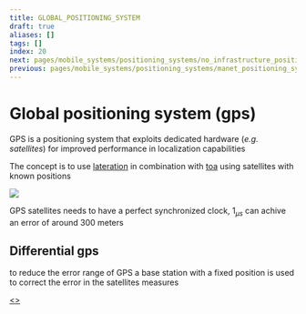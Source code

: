 ```yaml
---
title: GLOBAL_POSITIONING_SYSTEM
draft: true
aliases: []
tags: []
index: 20
next: pages/mobile_systems/positioning_systems/no_infrastructure_positioning_systems.md
previous: pages/mobile_systems/positioning_systems/manet_positioning_systems.md
---
```


# Global positioning system (gps)

GPS is a positioning system that exploits dedicated hardware (*e.g. satellites*) for improved performance in localization capabilities

The concept is to use [lateration](pages/mobile_systems/positioning_systems/base_techniques.md#lateration) in combination with [toa](pages/mobile_systems/positioning_systems/base_techniques.md) using satellites with known positions

![](assets/mobile_systems/Pasted%20image%2020240608190728.png)

GPS satellites needs to have a perfect synchronized clock, $1_{\mu s}$ can achive an error of around 300 meters

## Differential gps

to reduce the error range of GPS a base station with a fixed position is used to correct the error in the satellites measures

[<](pages/mobile_systems/positioning_systems/manet_positioning_systems.md)[>](pages/mobile_systems/positioning_systems/no_infrastructure_positioning_systems.md)
